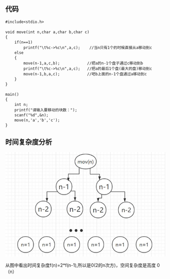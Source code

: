 代码
----

~~~
#include<stdio.h>
 
void move(int n,char a,char b,char c)
{
    if(n==1)
        printf("\t%c->%c\n",a,c);    //当n只有1个的时候直接从a移动到c 
    else
    {   
        move(n-1,a,c,b);            //把a的n-1个盘子通过c移动到b 
        printf("\t%c->%c\n",a,c);   //把a的最后1个盘(最大的盘)移动到c 
        move(n-1,b,a,c);            //吧b上面的n-1个盘通过a移动到c 
    }   
}
 
main()
{
    int n;
    printf("请输入要移动的块数："); 
    scanf("%d",&n);
    move(n,'a','b','c');
}
~~~

时间复杂度分析
----
<img src='https://github.com/wangqifan/bitcs/blob/master/2014/img/2014.2.1.JPG'> 


从图中看出时间复杂度f(n)=2*f(n-1),所以是0(2的n次方)，空间复杂度是高度  0（n）
